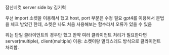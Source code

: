 잠신네컷 server side by 김기혁

우선 import 소켓을 이용해서 했고
host, port 부분은 수정 필요
gpt4를 이용해서 문법을 체크 받았긴 한데,
소켓은 나도 처음 사용해보는 함수라서 오류가 있을 수 있음

위는 단일 클라이언트의 경우만 했고
만약 여러 클라이언트 처리가 필요한다면 server(multiple), client(multiple)
이용: 소켓이랑 멀티스레드 방식으로 클라이언트 처리함.